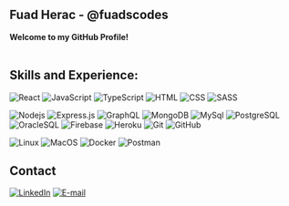 


## Fuad Herac - @fuadscodes<br>
**Welcome to my GitHub Profile!**
<br><br>

## Skills and Experience:

![ React](https://img.shields.io/badge/-React-black?style=flat-square&logo=react&color=0d1116)
![ JavaScript](https://img.shields.io/badge/-JavaScript-black?style=flat-square&logo=javascript&color=0d1116)
![ TypeScript](https://img.shields.io/badge/-TypeScript-black?style=flat-square&logo=typescript&color=0d1116)
![HTML](https://img.shields.io/badge/-HTML-black?style=flat-square&logo=html5&color=0d1116)
![CSS](https://img.shields.io/badge/-CSS-black?style=flat-square&logo=css3&logoColor=blue&color=0d1116)
![SASS](https://img.shields.io/badge/-SASS-black?style=flat-square&logo=sass&color=0d1116)

![Nodejs](https://img.shields.io/badge/-Nodejs-black?style=flat-square&logo=Node.js&color=0d1116)
![Express.js](https://img.shields.io/badge/-Express-black?style=flat-square&logo=express&color=0d1116)
![GraphQL](https://img.shields.io/badge/-GraphQL-black?style=flat-square&logo=graphql&color=0d1116)
![MongoDB](https://img.shields.io/badge/-MongoDB-black?style=flat-square&logo=mongodb&color=0d1116)
![MySql](https://img.shields.io/badge/-MySql-black?style=flat-square&logo=mysql&color=0d1116)
![PostgreSQL](https://img.shields.io/badge/-PostgreSQL-black?style=flat-square&logo=PostgreSQL&color=0d1116)
![OracleSQL](https://img.shields.io/badge/-OracleSQL-black?style=flat-square&logo=Oracle&color=0d1116)
![Firebase](https://img.shields.io/badge/-Firebase-black?style=flat-square&logo=Firebase&color=0d1116)
![Heroku](https://img.shields.io/badge/-Heroku-black?style=flat-square&logo=heroku&color=0d1116)
![Git](https://img.shields.io/badge/-Git-black?style=flat-square&logo=git&color=0d1116)
![GitHub](https://img.shields.io/badge/-GitHub-black?style=flat-square&logo=github&color=0d1116)

![Linux](https://img.shields.io/badge/-Linux-black?style=flat-square&logo=linux&color=0d1116)
![MacOS](https://img.shields.io/badge/-MacOS-black?style=flat-square&logo=macos&color=0d1116)
![Docker](https://img.shields.io/badge/-Docker-black?style=flat-square&logo=docker&color=0d1116)
![Postman](https://img.shields.io/badge/-Postman-black?style=flat-square&logo=postman&color=0d1116)

## Contact

[![LinkedIn](https://img.shields.io/badge/-LinkedIn-black?style=flat-square&logo=linkedin&color=0d1116&logoColor=0072b1)](https://www.linkedin.com/in/fuad-herac-a69311218/)
[![E-mail](https://img.shields.io/badge/-Mail-black?style=flat-square&logo=gmail&color=0d1116)](mailto:fuad.herac@gmail.com?subject=GitHub)
